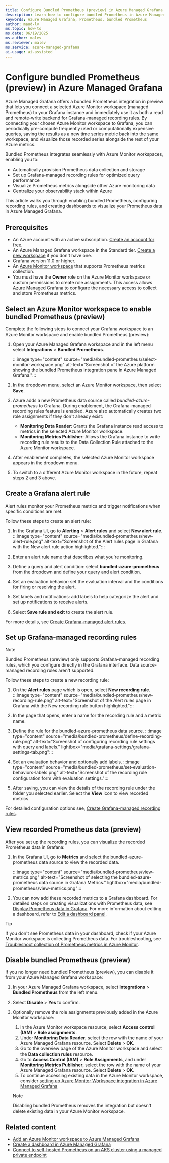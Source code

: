 ```yaml
---
title: Configure Bundled Prometheus (preview) in Azure Managed Grafana
description: Learn how to configure bundled Prometheus in Azure Managed Grafana. This guide covers enabling the integration, setting up Grafana-managed recording rules, and visualizing Prometheus metrics.
keywords: Azure Managed Grafana, Prometheus, bundled Prometheus
author: maud-lv
ms.topic: how-to
ms.date: 06/19/2025
ms.author: malev
ms.reviewer: malev
ms.service: azure-managed-grafana
ai-usage: ai-assisted
---
```


# Configure bundled Prometheus (preview) in Azure Managed Grafana

Azure Managed Grafana offers a bundled Prometheus integration in preview that lets you connect a selected Azure Monitor workspace (managed Prometheus) to your Grafana instance and immediately use it as both a read and remote-write backend for Grafana-managed recording rules. By connecting your chosen Azure Monitor workspace to Grafana, you can periodically pre-compute frequently used or computationally expensive queries, saving the results as a new time series metric back into the same workspace, and visualize those recorded series alongside the rest of your Azure metrics.

Bundled Prometheus integrates seamlessly with Azure Monitor workspaces, enabling you to:

- Automatically provision Prometheus data collection and storage
- Set up Grafana-managed recording rules for optimized query performance  
- Visualize Prometheus metrics alongside other Azure monitoring data
- Centralize your observability stack within Azure

This article walks you through enabling bundled Prometheus, configuring recording rules, and creating dashboards to visualize your Prometheus data in Azure Managed Grafana.

## Prerequisites

- An Azure account with an active subscription. [Create an account for free](https://azure.microsoft.com/free).
- An Azure Managed Grafana workspace in the Standard tier. [Create a new workspace](./quickstart-managed-grafana-portal.md) if you don't have one.
- Grafana version 11.0 or higher.
- An [Azure Monitor workspace](/azure/azure-monitor/essentials/azure-monitor-workspace-overview) that supports Prometheus metrics collection.
- You must have the **Owner** role on the Azure Monitor workspace or custom permissions to create role assignments. This access allows Azure Managed Grafana to configure the necessary access to collect and store Prometheus metrics.

## Select an Azure Monitor workspace to enable bundled Prometheus (preview)

Complete the following steps to connect your Grafana workspace to an Azure Monitor workspace and enable bundled Prometheus (preview):

1. Open your Azure Managed Grafana workspace and in the left menu select **Integrations** > **Bundled Prometheus**.

    :::image type="content" source="media/bundled-prometheus/select-monitor-workspace.png" alt-text="Screenshot of the Azure platform showing the bundled Prometheus integration pane in Azure Managed Grafana.":::

1.  In the dropdown menu, select an Azure Monitor workspace, then select **Save**.
1.  Azure adds a new Prometheus data source called *bundled-azure-prometheus* to Grafana. During enablement, the Grafana-managed recording rules feature is enabled. Azure also automatically creates two role assignments if they don't already exist:

    - **Monitoring Data Reader**: Grants the Grafana instance read access to metrics in the selected Azure Monitor workspace.
    - **Monitoring Metrics Publisher**: Allows the Grafana instance to write recording rule results to the Data Collection Rule attached to the Azure Monitor workspace.

1. After enablement completes, the selected Azure Monitor workspace appears in the dropdown menu.
1. To switch to a different Azure Monitor workspace in the future, repeat steps 2 and 3 above.

## Create a Grafana alert rule

Alert rules monitor your Prometheus metrics and trigger notifications when specific conditions are met.

Follow these steps to create an alert rule:

1. In the Grafana UI, go to **Alerting** > **Alert rules** and select **New alert rule**.
    :::image type="content" source="media/bundled-prometheus/new-alert-rule.png" alt-text="Screenshot of the Alert rules page in Grafana with the New alert rule action highlighted.":::

1. Enter an alert rule name that describes what you're monitoring.
1. Define a query and alert condition: select **bundled-azure-prometheus** from the dropdown and define your query and alert condition.
1. Set an evaluation behavior: set the evaluation interval and the conditions for firing or resolving the alert.
1. Set labels and notifications: add labels to help categorize the alert and set up notifications to receive alerts.
1. Select **Save rule and exit** to create the alert rule.

For more details, see [Create Grafana-managed alert rules](https://grafana.com/docs/grafana/latest/alerting/alerting-rules/create-grafana-managed-rule/).

## Set up Grafana-managed recording rules

> [!NOTE]
> Bundled Prometheus (preview) only supports Grafana-managed recording rules, which you configure directly in the Grafana interface. Data source-managed recording rules aren't supported.

Follow these steps to create a new recording rule:

   1. On the **Alert rules** page which is open, select **New recording rule**.
    :::image type="content" source="media/bundled-prometheus/new-recording-rule.png" alt-text="Screenshot of the Alert rules page in Grafana with the New recording rule button highlighted.":::

   1. In the page that opens, enter a name for the recording rule and a metric name.
   1. Define the rule for the bundled-azure-prometheus data source.
    :::image type="content" source="media/bundled-prometheus/define-recording-rule.png" alt-text="Screenshot of configuring recording rule settings with query and labels." lightbox="media/grafana-settings/grafana-settings-tab.png":::

   1. Set an evaluation behavior and optionally add labels.
    :::image type="content" source="media/bundled-prometheus/set-evaluation-behaviors-labels.png" alt-text="Screenshot of the recording rule configuration form with evaluation settings.":::

   1. After saving, you can view the details of the recording rule under the folder you selected earlier. Select the **View** icon to view recorded
metrics.

For detailed configuration options see, [Create Grafana-managed recording rules](https://grafana.com/docs/grafana/latest/alerting/alerting-rules/create-recording-rules/create-grafana-managed-recording-rules).

## View recorded Prometheus data (preview)

After you set up the recording rules, you can visualize the recorded Prometheus data in Grafana:

1. In the Grafana UI, go to **Metrics** and select the bundled-azure-prometheus data source to view the recorded data.

    :::image type="content" source="media/bundled-prometheus/view-metrics.png" alt-text="Screenshot of selecting the bundled-azure-prometheus data source in Grafana Metrics." lightbox="media/bundled-prometheus/view-metrics.png":::

1. You can now add these recorded metrics to a Grafana dashboard. For detailed steps on creating visualizations with Prometheus data, see [Display Prometheus data in Grafana](./how-to-connect-azure-monitor-workspace.md#display-prometheus-data-in-grafana). For more information about editing a dashboard, refer to [Edit a dashboard panel](./how-to-create-dashboard.md#edit-a-dashboard-panel).

> [!TIP]
> If you don't see Prometheus data in your dashboard, check if your Azure Monitor workspace is collecting Prometheus data. For troubleshooting, see [Troubleshoot collection of Prometheus metrics in Azure Monitor](/azure/azure-monitor/containers/prometheus-metrics-troubleshoot).

## Disable bundled Prometheus (preview)

If you no longer need bundled Prometheus (preview), you can disable it from your Azure Managed Grafana workspace:

1. In your Azure Managed Grafana workspace, select **Integrations** > **Bundled Prometheus** from the left menu.
1. Select **Disable** > **Yes** to confirm.
1. Optionally remove the role assignments previously added in the Azure Monitor workspace:
   1. In the Azure Monitor workspace resource, select **Access control (IAM)** > **Role assignments**.
   1. Under **Monitoring Data Reader**, select the row with the name of your Azure Managed Grafana resource. Select **Delete** > **OK**.
   1. Go to the overview page of the Azure Monitor workspace and select the **Data collection rules** resource.
   1. Go to **Access Control (IAM)** > **Role Assignments**, and under **Monitoring Metrics Publisher**, select the row with the name of your Azure Managed Grafana resource. Select **Delete** > **OK**.
   1. To continue accessing existing data in the Azure Monitor workspace, consider [setting up Azure Monitor Workspace integration in Azure Managed Grafana](./how-to-connect-azure-monitor-workspace.md)
    
    > [!NOTE] 
    > Disabling bundled Prometheus removes the integration but doesn't delete existing data in your Azure Monitor workspace.

## Related content

- [Add an Azure Monitor workspace to Azure Managed Grafana](./how-to-connect-azure-monitor-workspace.md)
- [Create a dashboard in Azure Managed Grafana](./how-to-create-dashboard.md)
- [Connect to self-hosted Prometheus on an AKS cluster using a managed private endpoint](./tutorial-mpe-oss-prometheus.md)
